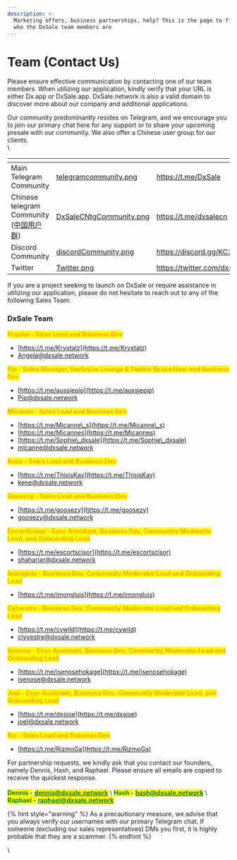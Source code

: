 ```yaml
---
description: >-
  Marketing offers, business partnerships, help? This is the page to find out
  who the DxSale team members are
---
```


# Team (Contact Us)

Please ensure effective communication by contacting one of our team members. When utilizing our application, kindly verify that your URL is either Dx.app or DxSale.app. DxSale.network is also a valid domain to discover more about our company and additional applications.

Our community predominantly resides on Telegram, and we encourage you to join our primary chat here for any support or to share your upcoming presale with our community. We also offer a Chinese user group for our clients.\
\


<table data-view="cards"><thead><tr><th></th><th data-hidden data-card-cover data-type="files"></th><th data-hidden data-card-target data-type="content-ref"></th></tr></thead><tbody><tr><td>Main Telegram Community</td><td><a href="../.gitbook/assets/telegramcommunity.png">telegramcommunity.png</a></td><td><a href="https://t.me/DxSale">https://t.me/DxSale</a></td></tr><tr><td>Chinese telegram Community (<a href="https://t.me/dxsalecn">中国用户群</a>)</td><td><a href="../.gitbook/assets/DxSaleCNtgCommunity.png">DxSaleCNtgCommunity.png</a></td><td><a href="https://t.me/dxsalecn">https://t.me/dxsalecn</a></td></tr><tr><td>Discord Community</td><td><a href="../.gitbook/assets/discordCommunity.png">discordCommunity.png</a></td><td><a href="https://discord.gg/KC2CFhFzQ6">https://discord.gg/KC2CFhFzQ6</a></td></tr><tr><td>Twitter</td><td><a href="../.gitbook/assets/Twitter.png">Twitter.png</a></td><td><a href="https://twitter.com/dxsale">https://twitter.com/dxsale</a></td></tr></tbody></table>

If you are a project seeking to launch on DxSale or require assistance in utilizing our application, please do not hesitate to reach out to any of the following Sales Team:&#x20;



### DxSale Team

<mark style="color:orange;">**Krystal - Sales Lead and Business Dev**</mark>

* &#x20;[https://t.me/Kryxtalz](https://t.me/Kryxtalz)
* Angela@dxsale.network



<mark style="color:orange;">**Pip - Sales Manager, Exclusive Lounge & Twitter Space Host and Business Dev**</mark>

* [https://t.me/aussiepip](https://t.me/aussiepip)
* Pip@dxsale.network



<mark style="color:orange;">**Micanne - Sales Lead and Business Dev**</mark>

* [https://t.me/Micanne\_s](https://t.me/Micanne\_s)
* [https://t.me/Micannes](https://t.me/Micannes)
* [https://t.me/Sophie\_dxsale](https://t.me/Sophie\_dxsale)
* micanne@dxsale.network



<mark style="color:orange;">**Kene - Sales Lead and Business Dev**</mark>

* [https://t.me/ThisisKay](https://t.me/ThisisKay)
* kene@dxsale.network



<mark style="color:orange;">**Goosezy - Sales Lead and Business Dev**</mark>

* [https://t.me/goosezy](https://t.me/goosezy)
* goosezy@dxsale.network



<mark style="color:orange;">**EscortScisor - Exec Assistant, Business Dev, Community Moderator Lead, and Onboarding Lead**</mark>

* [https://t.me/escortscisor](https://t.me/escortscisor)
* shahariar@dxsale.network



<mark style="color:orange;">**Imongluis - Business Dev, Community Moderator Lead and Onboarding Lead**</mark>

* [https://t.me/imongluis](https://t.me/imongluis)



<mark style="color:orange;">**Cylvestre - Business Dev, Community Moderator Lead and Onboarding Lead**</mark>

* [https://t.me/cywild](https://t.me/cywild)
* clyvestre@dxsale.network



<mark style="color:orange;">**Isenose - Exec Assistant, Business Dev, Community Moderator Lead and Onboarding Lead**</mark>

* [https://t.me/isenosehokage](https://t.me/isenosehokage)
* isenose@dxsale.network



<mark style="color:orange;">**Joel - Exec Assistant, Business Dev, Community Moderator Lead, and Onboarding Lead**</mark>

* [https://t.me/dxsjoe](https://t.me/dxsjoe)
* joel@dxsale.network



<mark style="color:orange;">**Riz - Sales Lead and Business Dev**</mark>

* [https://t.me/RizmoGa](https://t.me/RizmoGa)



For partnership requests, we kindly ask that you contact our founders, namely Dennis, Hash, and Raphael. Please ensure all emails are copied to receive the quickest response. \
\
<mark style="color:green;">**Dennis -**</mark> [<mark style="color:green;">**dennis@dxsale.network**</mark>](mailto:dennis@dxsale.network) \ <mark style="color:green;">**Hash -**</mark> [<mark style="color:green;">**hash@dxsale.network**</mark>](mailto:hash@dxsale.network) \ <mark style="color:green;">**Raphael -**</mark> [<mark style="color:green;">**raphael@dxsale.network**</mark>](mailto:raphael@dxsale.network)

{% hint style="warning" %}
As a precautionary measure, we advise that you always verify our usernames with our primary Telegram chat. If someone (excluding our sales representatives) DMs you first, it is highly probable that they are a scammer.
{% endhint %}





\
